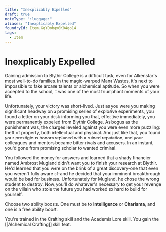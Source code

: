```yaml
---
title: "Inexplicably Expelled"
draft: true
noteType: ":luggage:"
aliases: "Inexplicably Expelled"
foundryId: Item.GqYOobgx0K04go14
tags:
  - Item
---
```


# Inexplicably Expelled

Gaining admission to Blythir College is a difficult task, even for Alkenstar's most well-to-do families. In the magic-warped Mana Wastes, it's next to impossible to fake arcane talents or alchemical aptitude. So when you were accepted to the school, it was one of the most triumphant moments of your life.

Unfortunately, your victory was short-lived. Just as you were you making significant headway on a promising series of explosive experiments, you found a letter on your desk informing you that, effective immediately, you were permanently expelled from Blythir College. As bogus as the punishment was, the charges leveled against you were even more puzzling: theft of property, both intellectual and physical. And just like that, you found your prestigious honors replaced with a ruined reputation, and your colleagues and mentors became bitter rivals and accusers. In an instant, you'd gone from promising scholar to wanted criminal.

You followed the money for answers and learned that a shady financier named Ambrost Mugland didn't want you to finish your research at Blythir. He'd learned that you were on the brink of a great discovery-one that even you weren't fully aware of-and he decided that your imminent breakthrough would be bad for business. Unfortunately for Mugland, he chose the wrong student to destroy. Now, you'll do whatever's necessary to get your revenge on the villain who stole the future you had worked so hard to build for yourself.

Choose two ability boosts. One must be to **Intelligence** or **Charisma**, and one is a free ability boost.

You're trained in the Crafting skill and the Academia Lore skill. You gain the [[Alchemical Crafting]] skill feat.
